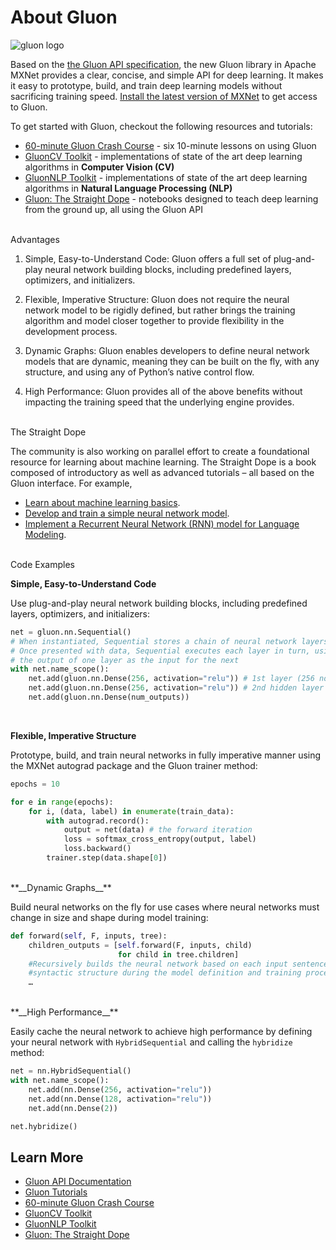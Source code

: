 # About Gluon

![gluon logo](https://github.com/dmlc/web-data/blob/master/mxnet/image/image-gluon-logo.png?raw=true)

Based on the [the Gluon API specification](https://github.com/gluon-api/gluon-api), the new Gluon library in Apache MXNet provides a clear, concise, and simple API for deep learning. It makes it easy to prototype, build, and train deep learning models without sacrificing training speed. [Install the latest version of MXNet](/install/) to get access to Gluon.

To get started with Gluon, checkout the following resources and tutorials:
* [60-minute Gluon Crash Course](https://gluon-crash-course.mxnet.io/) - six 10-minute lessons on using Gluon
* [GluonCV Toolkit](https://gluon-cv.mxnet.io/) - implementations of state of the art deep learning algorithms in **Computer Vision (CV)**
* [GluonNLP Toolkit](https://gluon-nlp.mxnet.io/) - implementations of state of the art deep learning algorithms in **Natural Language Processing (NLP)**
* [Gluon: The Straight Dope](https://gluon.mxnet.io/) - notebooks designed to teach deep learning from the ground up, all using the Gluon API

<br/>
<div class="boxed">
    Advantages
</div>

1. Simple, Easy-to-Understand Code: Gluon offers a full set of plug-and-play neural network building blocks, including predefined layers, optimizers, and initializers.

2. Flexible, Imperative Structure: Gluon does not require the neural network model to be   rigidly defined, but rather brings the training algorithm and model closer together to provide flexibility in the development process.

3. Dynamic Graphs: Gluon enables developers to define neural network models that are dynamic, meaning they can be built on the fly, with any structure, and using any of Python’s native control flow.

4. High Performance: Gluon provides all of the above benefits without impacting the training speed that the underlying engine provides.

<br/>
<div class="boxed">
    The Straight Dope
</div>

The community is also working on parallel effort to create a foundational resource for learning about machine learning. The Straight Dope is a book composed of introductory as well as advanced tutorials – all based on the Gluon interface. For example,

* [Learn about machine learning basics](http://gluon.mxnet.io/chapter01_crashcourse/introduction.html).
* [Develop and train a simple neural network model](http://gluon.mxnet.io/chapter03_deep-neural-networks/mlp-gluon.html).
* [Implement a Recurrent Neural Network (RNN) model for Language Modeling](http://gluon.mxnet.io/chapter05_recurrent-neural-networks/simple-rnn.html).

<br/>
<div class="boxed">
    Code Examples
</div>

**__Simple, Easy-to-Understand Code__**

Use plug-and-play neural network building blocks, including predefined layers, optimizers, and initializers:

```python
net = gluon.nn.Sequential()
# When instantiated, Sequential stores a chain of neural network layers.
# Once presented with data, Sequential executes each layer in turn, using
# the output of one layer as the input for the next
with net.name_scope():
    net.add(gluon.nn.Dense(256, activation="relu")) # 1st layer (256 nodes)
    net.add(gluon.nn.Dense(256, activation="relu")) # 2nd hidden layer
    net.add(gluon.nn.Dense(num_outputs))
```
<br/>

**__Flexible, Imperative Structure__**

Prototype, build, and train neural networks in fully imperative manner using the MXNet autograd package and the Gluon trainer method:

```python
epochs = 10

for e in range(epochs):
    for i, (data, label) in enumerate(train_data):
        with autograd.record():
            output = net(data) # the forward iteration
            loss = softmax_cross_entropy(output, label)
            loss.backward()
        trainer.step(data.shape[0])
```

<br/>
**__Dynamic Graphs__**

Build neural networks on the fly for use cases where neural networks must change in size and shape during model training:

```python
def forward(self, F, inputs, tree):
    children_outputs = [self.forward(F, inputs, child)
                        for child in tree.children]
    #Recursively builds the neural network based on each input sentence’s
    #syntactic structure during the model definition and training process
    …
```
<br/>
**__High Performance__**

Easily cache the neural network to achieve high performance by defining your neural network with ``HybridSequential`` and calling the ``hybridize`` method:

```python
net = nn.HybridSequential()
with net.name_scope():
    net.add(nn.Dense(256, activation="relu"))
    net.add(nn.Dense(128, activation="relu"))
    net.add(nn.Dense(2))
```

```python
net.hybridize()
```

## Learn More

* [Gluon API Documentation](/api/python/gluon/gluon.html)
* [Gluon Tutorials](/tutorials/)
* [60-minute Gluon Crash Course](https://gluon-crash-course.mxnet.io/)
* [GluonCV Toolkit](https://gluon-cv.mxnet.io/)
* [GluonNLP Toolkit](https://gluon-nlp.mxnet.io/)
* [Gluon: The Straight Dope](https://gluon.mxnet.io/)
